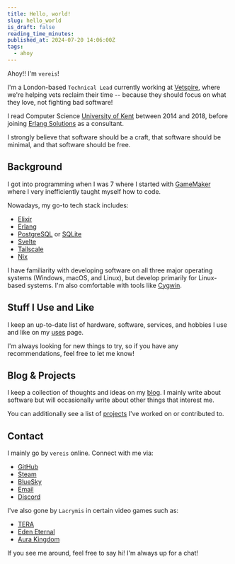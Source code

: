 ```yaml
---
title: Hello, world!
slug: hello_world
is_draft: false
reading_time_minutes:
published_at: 2024-07-20 14:06:00Z
tags:
  - ahoy
---
```


Ahoy!! I'm `vereis`!

I'm a London-based `Technical Lead` currently working at [Vetspire](https://vetspire.com), where we're helping vets reclaim their time -- because they should focus on what they love, not fighting bad software!

I read Computer Science [University of Kent](https://kent.ac.uk) between 2014 and 2018, before joining [Erlang Solutions](https://erlang-solutions.com) as a consultant.

I strongly believe that software should be a craft, that software should be minimal, and that software should be free.

## Background

I got into programming when I was 7 where I started with [GameMaker](https://www.yoyogames.com/gamemaker) where I very inefficiently taught myself how to code.

Nowadays, my go-to tech stack includes:

- [Elixir](https://elixir-lang.org)
- [Erlang](https://erlang.org)
- [PostgreSQL](https://postgresql.org) or [SQLite](https://sqlite.org)
- [Svelte](https://svelte.dev)
- [Tailscale](https://tailscale.com)
- [Nix](https://nixos.org)

I have familiarity with developing software on all three major operating systems (Windows, macOS, and Linux), but develop primarily for Linux-based systems. I'm also comfortable with tools like [Cygwin](https://cygwin.com).

## Stuff I Use and Like

I keep an up-to-date list of hardware, software, services, and hobbies I use and like on my [uses](/uses) page.

I'm always looking for new things to try, so if you have any recommendations, feel free to let me know!

## Blog & Projects

I keep a collection of thoughts and ideas on my [blog](/posts). I mainly write about software but will occasionally write about other things that interest me.

You can additionally see a list of [projects](/projects) I've worked on or contributed to.

## Contact

I mainly go by `vereis` online. Connect with me via:

- [GitHub](https://github.com/vereis)
- [Steam](https://steamcommunity.com/id/vereis)
- [BlueSky](https://bsky.app/profile/vereis.com)
- [Email](mailto:contact@vereis.com)
- [Discord](@vereis)

I've also gone by `Lacrymis` in certain video games such as:

- [TERA](https://tera.enmasse.com)
- [Eden Eternal](https://edeneternal.aeriagames.com)
- [Aura Kingdom](https://aurakingdom.aeriagames.com)

If you see me around, feel free to say hi! I'm always up for a chat!
